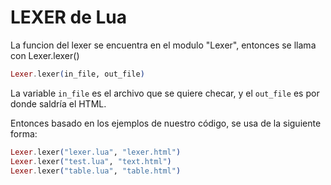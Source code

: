 # LEXER de Lua

La funcion del lexer se encuentra en el modulo "Lexer", entonces se llama con Lexer.lexer()

```elixir
Lexer.lexer(in_file, out_file)
```

La variable `in_file` es el archivo que se quiere checar, y el `out_file` es por donde saldría el HTML.

Entonces basado en los ejemplos de nuestro código, se usa de la siguiente forma:

```elixir
Lexer.lexer("lexer.lua", "lexer.html")
Lexer.lexer("test.lua", "text.html")
Lexer.lexer("table.lua", "table.html")
```


